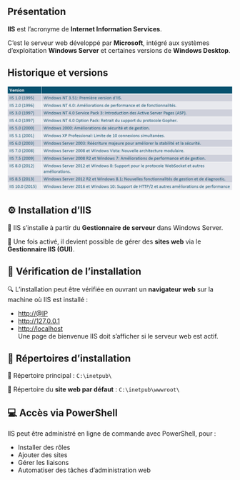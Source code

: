 ## Présentation

**IIS** est l’acronyme de **Internet Information Services**.

C’est le serveur web développé par **Microsoft**, intégré aux systèmes d’exploitation **Windows Server** et certaines versions de **Windows Desktop**.

## **Historique et versions**

![](../../media/Cours-Web-Reseau-Sécurité-Présentation-image1.png)


## **⚙️ Installation d’IIS**

🧩 IIS s’installe à partir du **Gestionnaire de serveur** dans Windows Server.

🔧 Une fois activé, il devient possible de gérer des **sites web** via le **Gestionnaire IIS (GUI)**.



## **🧪 Vérification de l’installation**

🔍 L’installation peut être vérifiée en ouvrant un **navigateur web** sur la machine où IIS est installé :

- <http://@IP>
- <http://127.0.0.1>
- <http://localhost>  
  Une page de bienvenue IIS doit s’afficher si le serveur web est actif.



## **📁 Répertoires d’installation**

📂 Répertoire principal : `C:\inetpub\`

📂 Répertoire du **site web par défaut** : `C:\inetpub\wwwroot\`



## **💻 Accès via PowerShell**

IIS peut être administré en ligne de commande avec PowerShell, pour :

- Installer des rôles
- Ajouter des sites
- Gérer les liaisons
- Automatiser des tâches d’administration web